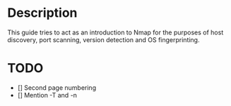 # Description

This guide tries to act as an introduction to Nmap for the purposes of host discovery, port scanning, version detection and OS fingerprinting.

# TODO

- [] Second page numbering
- [] Mention -T and -n